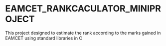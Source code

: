 # EAMCET_RANKCACULATOR_MINIPROJECT
This  project designed to estimate the rank according to the marks gained in EAMCET  using standard libraries in C
